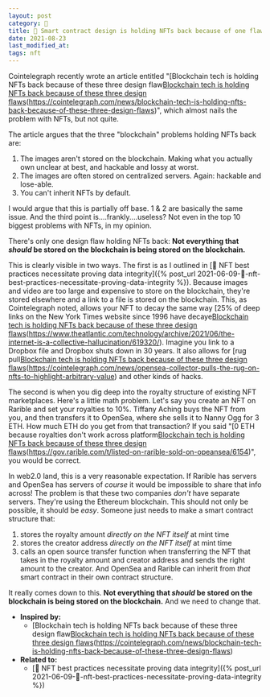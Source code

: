 ```yaml
---
layout: post
category: 🌱
title: 🌱 Smart contract design is holding NFTs back because of one flaw
date: 2021-08-23
last_modified_at:
tags: nft
---
```

Cointelegraph recently wrote an article entitled "[Blockchain tech is holding NFTs back because of these three design flaw[Blockchain tech is holding NFTs back because of these three design flaws](https://cointelegraph.com/news/blockchain-tech-is-holding-nfts-back-because-of-these-three-design-flaws)(https://cointelegraph.com/news/blockchain-tech-is-holding-nfts-back-because-of-these-three-design-flaws)", which almost nails the problem with NFTs, but not quite.

The article argues that the three "blockchain" problems holding NFTs back are:
1. The images aren't stored on the blockchain. Making what you actually own unclear at best, and hackable and lossy at worst.
2. The images are often stored on centralized servers. Again: hackable and lose-able.
3. You can't inherit NFTs by default.

I would argue that this is partially off base. 1 & 2 are basically the same issue. And the third point is....frankly....useless? Not even in the top 10 biggest problems with NFTs, in my opinion.

There's only one design flaw holding NFTs back: **Not everything that *should* be stored on the blockchain is being stored on the blockchain.**

This is clearly visible in two ways. The first is as I outlined in [🌱 NFT best practices necessitate proving data integrity]({% post_url 2021-06-09-🌱-nft-best-practices-necessitate-proving-data-integrity %}). Because images and video are too large and expensive to store on the blockchain, they're stored elsewhere and a link to a file is stored on the blockchain. This, as Cointelegraph noted, allows your NFT to decay the same way [25% of deep links on the New York Times website since 1996 have decaye[Blockchain tech is holding NFTs back because of these three design flaws](https://cointelegraph.com/news/blockchain-tech-is-holding-nfts-back-because-of-these-three-design-flaws)(https://www.theatlantic.com/technology/archive/2021/06/the-internet-is-a-collective-hallucination/619320/). Imagine you link to a Dropbox file and Dropbox shuts down in 30 years. It also allows for [rug pull[Blockchain tech is holding NFTs back because of these three design flaws](https://cointelegraph.com/news/blockchain-tech-is-holding-nfts-back-because-of-these-three-design-flaws)(https://cointelegraph.com/news/opensea-collector-pulls-the-rug-on-nfts-to-highlight-arbitrary-value) and other kinds of hacks.

The second is when you dig deep into the royalty structure of existing NFT marketplaces. Here's a little math problem. Let's say you create an NFT on Rarible and set your royalties to 10%. Tiffany Aching buys the NFT from you, and then transfers it to OpenSea, where she sells it to Nanny Ogg for 3 ETH. How much ETH do you get from that transaction? If you said "[0 ETH because royalties don't work across platform[Blockchain tech is holding NFTs back because of these three design flaws](https://cointelegraph.com/news/blockchain-tech-is-holding-nfts-back-because-of-these-three-design-flaws)(https://gov.rarible.com/t/listed-on-rarible-sold-on-opeansea/6154)", you would be correct.

In web2.0 land, this is a very reasonable expectation. If Rarible has servers and OpenSea has servers of _course_ it would be impossible to share that info across! The problem is that these two companies _don't_ have separate servers. They're using the Ethereum blockchain. This should not only be possible, it should be _easy_. Someone just needs to make a smart contract structure that:
1. stores the royalty amount _directly on the NFT itself_ at mint time
2. stores the creator address _directly on the NFT itself_ at mint time
3. calls an open source transfer function when transferring the NFT that takes in the royalty amount and creator address and sends the right amount to the creator.
And OpenSea and Rarible can inherit from _that_ smart contract in their own contract structure.

It really comes down to this. **Not everything that _should_ be stored on the blockchain is being stored on the blockchain.** And we need to change that.

- **Inspired by:** 
	- [Blockchain tech is holding NFTs back because of these three design flaw[Blockchain tech is holding NFTs back because of these three design flaws](https://cointelegraph.com/news/blockchain-tech-is-holding-nfts-back-because-of-these-three-design-flaws)(https://cointelegraph.com/news/blockchain-tech-is-holding-nfts-back-because-of-these-three-design-flaws)
- **Related to:**
	- [🌱 NFT best practices necessitate proving data integrity]({% post_url 2021-06-09-🌱-nft-best-practices-necessitate-proving-data-integrity %})